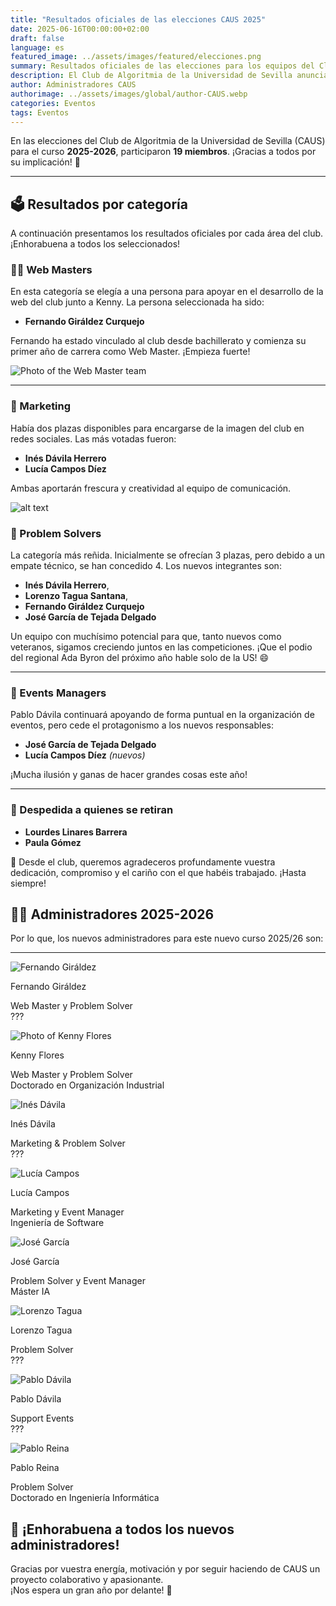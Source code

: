 ```yaml
---
title: "Resultados oficiales de las elecciones CAUS 2025"
date: 2025-06-16T00:00:00+02:00
draft: false
language: es
featured_image: ../assets/images/featured/elecciones.png
summary: Resultados oficiales de las elecciones para los equipos del Club de Algoritmia de la Universidad de Sevilla (CAUS) para el curso 2025-2026.
description: El Club de Algoritmia de la Universidad de Sevilla anuncia los resultados de sus elecciones internas, donde los miembros han elegido a los nuevos responsables de cada área para el próximo curso académico.
author: Administradores CAUS
authorimage: ../assets/images/global/author-CAUS.webp
categories: Eventos
tags: Eventos
---
```


En las elecciones del Club de Algoritmia de la Universidad de Sevilla (CAUS) para el curso **2025-2026**, participaron **19 miembros**. ¡Gracias a todos por su implicación! 🎉

---

## 🗳️ Resultados por categoría

A continuación presentamos los resultados oficiales por cada área del club. ¡Enhorabuena a todos los seleccionados!

### 👨‍💻 Web Masters

En esta categoría se elegía a una persona para apoyar en el desarrollo de la web del club junto a Kenny. La persona seleccionada ha sido:

- **Fernando Giráldez Curquejo**

Fernando ha estado vinculado al club desde bachillerato y comienza su primer año de carrera como Web Master. ¡Empieza fuerte!


![Photo of the Web Master team](web-master.png)


---

### 📢 Marketing

Había dos plazas disponibles para encargarse de la imagen del club en redes sociales. Las más votadas fueron:

- **Inés Dávila Herrero**
- **Lucía Campos Díez**

Ambas aportarán frescura y creatividad al equipo de comunicación.


![alt text](marketing.png)


### 🧠 Problem Solvers

La categoría más reñida. Inicialmente se ofrecían 3 plazas, pero debido a un empate técnico, se han concedido 4. Los nuevos integrantes son:

- **Inés Dávila Herrero**,
- **Lorenzo Tagua Santana**,
- **Fernando Giráldez Curquejo**
- **José García de Tejada Delgado**

Un equipo con muchísimo potencial para que, tanto nuevos como veteranos, sigamos creciendo juntos en las competiciones. ¡Que el podio del regional Ada Byron del próximo año hable solo de la US! 😄


---

### 🎪 Events Managers

Pablo Dávila continuará apoyando de forma puntual en la organización de eventos, pero cede el protagonismo a los nuevos responsables:

- **José García de Tejada Delgado**
- **Lucía Campos Díez** *(nuevos)*

¡Mucha ilusión y ganas de hacer grandes cosas este año!

---

### 👋 Despedida a quienes se retiran

- **Lourdes Linares Barrera**
- **Paula Gómez**

💙 Desde el club, queremos agradeceros profundamente vuestra dedicación, compromiso y el cariño con el que habéis trabajado. ¡Hasta siempre!

## 🧑‍🏫 Administradores 2025-2026

Por lo que, los nuevos administradores para este nuevo curso 2025/26 son:

---

<div class="grid grid-cols-2 sm:grid-cols-3 md:grid-cols-4 lg:grid-cols-5 gap-4 mt-8 items-stretch">

  <!-- Fernando -->
  <div class="flex flex-col items-center text-center p-4 rounded h-[260px]">
    <img src="fernando-giraldez.png" alt="Fernando Giráldez"
         class="w-24 h-24 rounded-full object-cover object-center shadow-md bg-gray-100 mb-3">
    <p class="font-semibold text-sm truncate w-full">Fernando Giráldez</p>
    <p class="text-xs text-gray-500 text-wrap text-center mt-1 leading-tight">
      Web Master y Problem Solver <br> ???
    </p>
  </div>

  <!-- Kenny -->
  <div class="flex flex-col items-center text-center p-4 rounded h-[260px]">
    <img src="kenny.jpg" alt="Photo of Kenny Flores"
         class="w-24 h-24 rounded-full object-cover object-center shadow-md bg-gray-100 mb-3">
    <p class="font-semibold text-sm truncate w-full">Kenny Flores</p>
    <p class="text-xs text-gray-500 text-wrap text-center mt-1 leading-tight">
      Web Master y Problem Solver <br> Doctorado en Organización Industrial
    </p>
  </div>

  <!-- Inés -->
  <div class="flex flex-col items-center text-center p-4 rounded h-[260px]">
    <img src="ines.jpeg" alt="Inés Dávila"
         class="w-24 h-24 rounded-full object-cover object-center shadow-md bg-gray-100 mb-3">
    <p class="font-semibold text-sm truncate w-full">Inés Dávila</p>
    <p class="text-xs text-gray-500 text-wrap text-center mt-1 leading-tight">
      Marketing & Problem Solver
      <br> ???
    </p>
  </div>

  <!-- Lucía -->
  <div class="flex flex-col items-center text-center p-4 rounded h-[260px]">
    <img src="lucia-diez.jpg" alt="Lucía Campos"
         class="w-24 h-24 rounded-full object-cover object-center shadow-md bg-gray-100 mb-3">
    <p class="font-semibold text-sm truncate w-full">Lucía Campos</p>
    <p class="text-xs text-gray-500 text-wrap text-center mt-1 leading-tight">
      Marketing y Event Manager <br> Ingeniería de Software
    </p>
  </div>

  <!-- José -->
  <div class="flex flex-col items-center text-center p-4 rounded h-[260px]">
    <img src="jose.jpg" alt="José García"
         class="w-24 h-24 rounded-full object-cover object-center shadow-md bg-gray-100 mb-3">
    <p class="font-semibold text-sm truncate w-full">José García</p>
    <p class="text-xs text-gray-500 text-wrap text-center mt-1 leading-tight">
      Problem Solver y Event Manager <br> Máster IA
    </p>
  </div>

  <!-- Lorenzo -->
  <div class="flex flex-col items-center text-center p-4 rounded h-[260px]">
    <img src="lorenzo.jpg" alt="Lorenzo Tagua"
         class="w-24 h-24 rounded-full object-cover object-center shadow-md bg-gray-100 mb-3">
    <p class="font-semibold text-sm truncate w-full">Lorenzo Tagua</p>
    <p class="text-xs text-gray-500 text-wrap text-center mt-1 leading-tight">
      Problem Solver <br> ???
    </p> 
  </div>

  <!-- Pablo Dávila -->
  <div class="flex flex-col items-center text-center p-4 rounded h-[260px]">
    <img src="pablo-davila.jpeg" alt="Pablo Dávila"
         class="w-24 h-24 rounded-full object-cover object-center shadow-md bg-gray-100 mb-3">
    <p class="font-semibold text-sm truncate w-full">Pablo Dávila</p>
    <p class="text-xs text-gray-500 text-wrap text-center mt-1 leading-tight">
      Support Events <br> ???
    </p>
  </div>

  <!-- Pablo Reina -->
  <div class="flex flex-col items-center text-center p-4 rounded h-[260px]">
    <img src="pablo-reina.jpeg" alt="Pablo Reina"
         class="w-24 h-24 rounded-full object-cover object-center shadow-md bg-gray-100 mb-3">
    <p class="font-semibold text-sm truncate w-full">Pablo Reina</p>
    <p class="text-xs text-gray-500 text-wrap text-center mt-1 leading-tight">
      Problem Solver <br> Doctorado en Ingeniería Informática
    </p>
  </div>

</div>



## 🎉 **¡Enhorabuena a todos los nuevos administradores!**  
Gracias por vuestra energía, motivación y por seguir haciendo de CAUS un proyecto colaborativo y apasionante.  
¡Nos espera un gran año por delante! 🚀